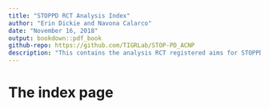 ```yaml
---
title: "STOPPD RCT Analysis Index"
author: "Erin Dickie and Navona Calarco"
date: "November 16, 2018" 
output: bookdown::pdf_book
github-repo: https://github.com/TIGRLab/STOP-PD_ACNP
description: "This contains the analysis RCT registered aims for STOPPD STudy"
---
```


# The index page
